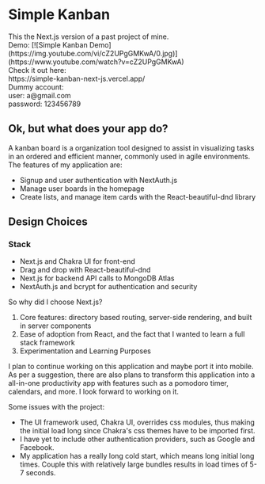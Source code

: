 <h1> Simple Kanban </h1>
<p>
This the Next.js version of a past project of mine. <br>
Demo: [![Simple Kanban Demo](https://img.youtube.com/vi/cZ2UPgGMKwA/0.jpg)](https://www.youtube.com/watch?v=cZ2UPgGMKwA) <br>
Check it out here: <br>
https://simple-kanban-next-js.vercel.app/ <br>
Dummy account: <br>
user: a@gmail.com <br>
password: 123456789 
</p>

<h2> Ok, but what does your app do? </h2>
<p> A kanban board is a organization tool designed to assist in visualizing tasks in an ordered and efficient manner, commonly used in agile environments. <br>
  The features of my application are:  <br>
  <ul>
    <li> Signup and user authentication with NextAuth.js</li>
    <li> Manage user boards in the homepage </li>
    <li> Create lists, and manage item cards with the React-beautiful-dnd library</li>
  </ul>
</p>

<h2> Design Choices </h2>
<h3> Stack </h3>
<p>
  <ul>
    <li> Next.js and Chakra UI for front-end </li>
    <li> Drag and drop with React-beautiful-dnd </li>
    <li> Next.js for backend API calls to MongoDB Atlas </li>
    <li> NextAuth.js and bcrypt for authentication and security </li>
  </ul>
</p>

<p> So why did I choose Next.js? 
<ol>
  <li> Core features: directory based routing, server-side rendering, and built in server components </li>
  <li> Ease of adoption from React, and the fact that I wanted to learn a full stack framework </li>
  <li> Experimentation and Learning Purposes </li>
</ol>
I plan to continue working on this application and maybe port it into mobile. 
As per a suggestion, there are also plans to transform this application into a all-in-one productivity app 
with features such as a pomodoro timer, calendars, and more. I look forward to working on it.
</p>

<p>
Some issues with the project: 
<ul> 
  <li> The UI framework used, Chakra UI, overrides css modules, thus making the initial load long since Chakra's css themes have to be imported first. </li>
  <li> I have yet to include other authentication providers, such as Google and Facebook. </li>
  <li> My application has a really long cold start, which means long initial long times. Couple this with relatively large bundles results in load times of 5-7 seconds. </li>
 <ul>
 </p>
